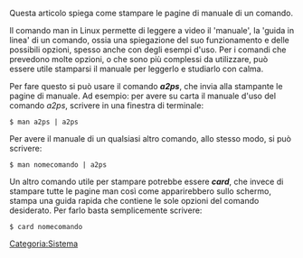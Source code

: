 Questa articolo spiega come stampare le pagine di manuale di un comando.

Il comando man in Linux permette di leggere a video il 'manuale', la 'guida in linea' di un comando, ossia una spiegazione del suo funzionamento e delle possibili opzioni, spesso anche con degli esempi d'uso.
Per i comandi che prevedono molte opzioni, o che sono più complessi da utilizzare, può essere utile stamparsi il manuale per leggerlo e studiarlo con calma.

Per fare questo si può usare il comando ***a2ps***, che invia alla stampante le pagine di manuale.
 Ad esempio: per avere su carta il manuale d'uso del comando *a2ps*, scrivere in una finestra di terminale:

`$ man a2ps | a2ps`

Per avere il manuale di un qualsiasi altro comando, allo stesso modo, si può scrivere:

`$ man nomecomando | a2ps`

Un altro comando utile per stampare potrebbe essere ***card***, che invece di stampare tutte le pagine man così come apparirebbero sullo schermo, stampa una guida rapida che contiene le sole opzioni del comando desiderato.
Per farlo basta semplicemente scrivere:

`$ card nomecomando`

<Categoria:Sistema>
